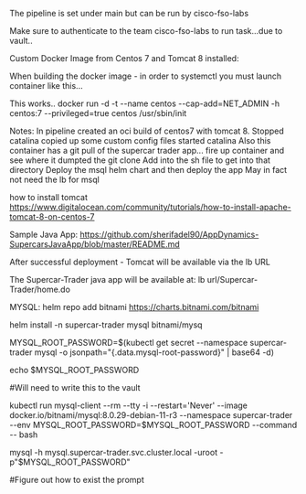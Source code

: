The pipeline is set under main but can be run by cisco-fso-labs

Make sure to authenticate to the team cisco-fso-labs to run task...due to vault..


Custom Docker Image from Centos 7 and Tomcat 8 installed:

When building the docker image - in order to systemctl you must launch container like this...

This works..
docker run -d -t --name centos --cap-add=NET_ADMIN -h centos:7 --privileged=true centos /usr/sbin/init


Notes:
In pipeline created an oci build of centos7 with tomcat 8.
Stopped catalina copied up some custom config files
started catalina
Also this container has a git pull of the supercar trader app...
fire up container and see where it dumpted the git clone
Add into the sh file to get into that directory
Deploy the msql helm chart and then deploy the app
May in fact not need the lb for msql




how to install tomcat
https://www.digitalocean.com/community/tutorials/how-to-install-apache-tomcat-8-on-centos-7


Sample Java App:
https://github.com/sherifadel90/AppDynamics-SupercarsJavaApp/blob/master/README.md

After successful deployment - Tomcat will be available via the lb URL

The Supercar-Trader java app will be available at:
lb url/Supercar-Trader/home.do

MYSQL:
helm repo add bitnami https://charts.bitnami.com/bitnami

helm install -n supercar-trader mysql bitnami/mysq

MYSQL_ROOT_PASSWORD=$(kubectl get secret --namespace supercar-trader mysql -o jsonpath="{.data.mysql-root-password}" | base64 -d)

echo $MYSQL_ROOT_PASSWORD

#Will need to write this to the vault


kubectl run mysql-client --rm --tty -i --restart='Never' --image  docker.io/bitnami/mysql:8.0.29-debian-11-r3 --namespace supercar-trader --env MYSQL_ROOT_PASSWORD=$MYSQL_ROOT_PASSWORD --command -- bash

mysql -h mysql.supercar-trader.svc.cluster.local -uroot -p"$MYSQL_ROOT_PASSWORD"

#Figure out how to exist the prompt

